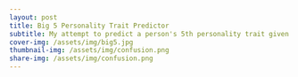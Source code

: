 ```yaml
---
layout: post
title: Big 5 Personality Trait Predictor
subtitle: My attempt to predict a person's 5th personality trait given the other 4
cover-img: /assets/img/big5.jpg
thumbnail-img: /assets/img/confusion.png
share-img: /assets/img/confusion.png
---
```

